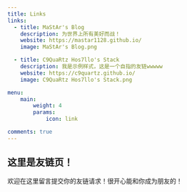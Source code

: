 ```yaml
---
title: Links
links:
  - title: MaStAr's Blog
    description: 为世界上所有美好而战！
    website: https://mastar1128.github.io/
    image: MaStAr's Blog.png

  - title: C9QuaRtz Hos7llo's Stack
    description: 我是示例样式，这是一个自指的友链wwwww
    website: https://c9quartz.github.io/
    image: C9QuaRtz Hos7llo's Stack.png

menu:
    main: 
        weight: 4
        params:
            icon: link

comments: true
---
```


## 这里是友链页！

欢迎在这里留言提交你的友链请求！很开心能和你成为朋友的！